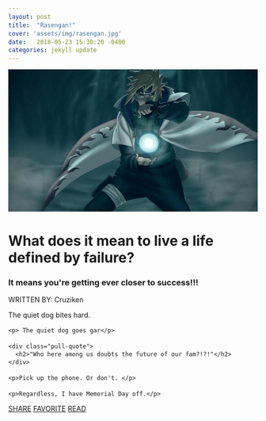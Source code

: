 ```yaml
---
layout: post
title:  "Rasengan!"
cover: 'assets/img/rasengan.jpg'
date:   2018-05-23 15:30:20 -0400
categories: jekyll update
---
```

<html>
<head>
  <title>Rasengan</title>
  <link href="https://fonts.googleapis.com/css?family=Amatic+SC|Raleway:100,200,600,700" rel="stylesheet">
  <link rel="stylesheet" type="text/css" href="/_sass/style.css">
</head>
<body>


  <div id="banner">
    <div class="content">
      <img src="/assets/img/rasengan.jpg" alt="Photograph of a rasengan.">
      <h1>What does it mean to live a life defined by failure?</h1>
    </div>
  </div>

  <div id="main" class="content">
    <h3>It means you're getting ever closer to success!!!</h3>
    <span class="byline">WRITTEN BY: Cruziken</span>
    <p>The quiet dog bites hard.</p>

    <p> The quiet dog goes gar</p>

    <div class="pull-quote">
      <h2>"Who here among us doubts the future of our fam?!?!"</h2>
    </div>

    <p>Pick up the phone. Or don't. </p>

    <p>Regardless, I have Memorial Day off.</p>
  </div>

  <div class="share">
    <a href="#">SHARE</a>
    <a href="#">FAVORITE</a>
    <a href="#">READ</a>
  </div>

</body>
</html>


 
